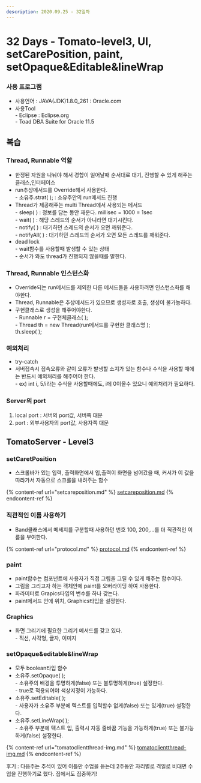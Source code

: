 ```yaml
---
description: 2020.09.25 - 32일차
---
```


# 32 Days - Tomato-level3, UI, setCarePosition, paint, setOpaque\&Editable\&lineWrap

### 사용 프로그램

* 사용언어 : JAVA(JDK)1.8.0\_261 : Oracle.com
* 사용Tool \
  \- Eclipse : Eclipse.org\
  \- Toad DBA Suite for Oracle 11.5

## 복습

### Thread, Runnable 역할

* 한정된 자원을 나눠야 해서 경합이 일어날때 순서대로 대기, 진행할 수 있게 해주는 클래스,인터페이스
* run추상메서드를 Override해서 사용한다.\
  \- 소유주.strat( ); : 소유주안의 run메서드 진행
* Thread가 제공해주는 multi Thread에서 사용되는 메서드\
  \- sleep( ) : 정보를 담는 동안 재운다. millisec = 1000 = 1sec\
  \- wait( ) : 해당 스레드의 순서가 아니라면 대기시킨다.\
  \- notify( ) : 대기하던 스레드의 순서가 오면 깨워준다.\
  \- notifyAll( ) : 대기하던 스레드의 순서가 오면 모든 스레드를 깨워준다.
* dead lock\
  \- wait함수를 사용할때 발생할 수 있는 상태\
  \- 순서가 와도 thread가 진행되지 않을때를 말한다.

### Thread, Runnable 인스턴스화

* Override되는 run메서드를 제외한 다른 메서드들을 사용하려면 인스턴스화를 해야한다.
* Thread, Runnable은 추상메서드가 있으므로 생성자로 호출, 생성이 불가능하다.
* 구현클래스로 생성을 해주어야한다.\
  \- Runnable r = 구현체클래스( );\
  \- Thread th = new Thread(run메서드를 구현한 클래스명 );\
    th.sleep( );

### 예외처리

* try-catch
* 서버접속시 접속오류와 같이 오류가 발생할 소지가 있는 함수나 수식을 사용할 때에는 반드시 예외처리를 해주어야 한다.\
  \- ex) int i, 5/i라는 수식을 사용할때에도, i에 0이올수 있으니 예외처리가 필요하다.

### Server의 port

1. local port : 서버의 port값, 서버쪽 대문
2. port : 외부사용자의 port값, 사용자쪽 대문

## TomatoServer - Level3

### setCaretPosition

* 스크롤바가 있는 입력, 출력화면에서 입,출력이 화면을 넘어갔을 때, 커서가 이 값을 따라가서 자동으로 스크롤을 내려주는 함수

{% content-ref url="setcareposition.md" %}
[setcareposition.md](setcareposition.md)
{% endcontent-ref %}

### 직관적인 이름 사용하기

* Band클래스에서 메세지를 구분할때 사용하던 번호 100, 200,...를 더 직관적인 이름을 부여한다.

{% content-ref url="protocol.md" %}
[protocol.md](protocol.md)
{% endcontent-ref %}

### paint

* paint함수는 컴포넌트에 사용자가 직접 그림을 그릴 수 있게 해주는 함수이다.
* 그림을 그리고자 하는 객체안에 paint를 오버라이딩 하여 사용한다.
* 파라미터로 Grapics타입의 변수를 하나 갖는다.
* paint메서드 안에 위치, Graphics타입을 설정한다.

### Graphics

* 화면 그리기에 필요한 그리기 메서드를 갖고 있다.\
  \- 직선, 사각형, 글자, 이미지

### setOpaque\&editable\&lineWrap

* 모두 boolean타입 함수
* 소유주.setOpaque( );\
  \- 소유주의 배경을 투명하게(false) 또는 불투명하게(true) 설정한다.\
  \- true로 적용되어야 색상지정이 가능하다.
* 소유주.setEditable( );\
  \-  사용자가 소유주 부분에 텍스트를 입력할수 없게(false) 또는 있게(true) 설정한다.
* 소유주.setLineWrap( );\
  \- 소유주 부분에 텍스트 입, 출력시 자동 줄바꿈 기능을 가능하게(true) 또는 불가능하게(false) 설정한다.

{% content-ref url="tomatoclientthread-img.md" %}
[tomatoclientthread-img.md](tomatoclientthread-img.md)
{% endcontent-ref %}

후기 : 다음주는 추석이 있어 이틀만 수업을 듣는데 2주동안 자리별로 격일로 비대면 수업을 진행하기로 했다. 집에서도 집중하기!
